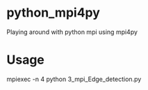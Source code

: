 # python_mpi4py
Playing around with python mpi using mpi4py

# Usage
mpiexec -n 4 python 3_mpi_Edge_detection.py
